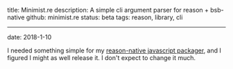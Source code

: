 title: Minimist.re
description: A simple cli argument parser for reason + bsb-native
github: minimist.re
status: beta
tags: reason, library, cli

---
date: 2018-1-10

I needed something simple for my [reason-native javascript packager](/projects/pack.re/), and I figured I might as well release it. I don't expect to change it much.